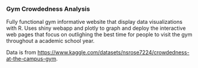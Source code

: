 ### Gym Crowdedness Analysis

Fully functional gym informative website that display data visualizations with R. Uses shiny webapp and plotly to graph and deploy the interactive web pages that focus on outlighing the best time for people to visit the gym throughout a academic school year. 


Data is from https://www.kaggle.com/datasets/nsrose7224/crowdedness-at-the-campus-gym. 
